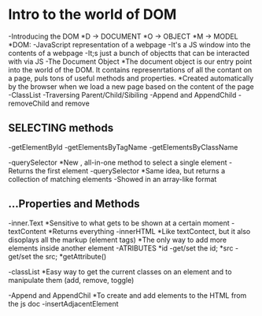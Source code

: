 # Intro to the world of DOM
-Introducing the DOM
    *D ->   DOCUMENT
    *O ->   OBJECT
    *M ->   MODEL
    *DOM: 
        -JavaScript representation of a webpage
        -It's a JS window into the contents of a webpage
        -It;s just a bunch of objectts that can be interacted with via JS
-The Document Object
    *The document object is our entry point into the world of the DOM. It contains represenrtations of all the contant on a page, puls tons of useful methods and properties.
    *Created automatically by the browser when we load a new page based on the content of the page
-ClassList
-Traversing Parent/Child/Sibiling
-Append and AppendChild
-removeChild and remove



## SELECTING   methods 
-getElementById
-getElementsByTagName
-getElementsByClassName

-querySelector 
    *New , all-in-one method to select a single element
        -Returns the first element 
-querySelector 
    *Same idea, but returns a collection of matching elements
        -Showed in an array-like format

## ...Properties and Methods
-inner.Text
    *Sensitive to what gets to be shown at a certain moment
-textContent
    *Returns everything
-innerHTML
    *Like textContect, but it also disoplays all the markup (element tags)
    *The only way to add more elements inside another element 
-ATRIBUTES 
    *id 
        -get/set the id;
    *src
        -get/set the src;
    *getAttribute()

-classList
    *Easy way to get the current classes on an element and to manipulate them (add, remove, toggle)

-Append and AppendChil
    *To create and add elements to the HTML from the js doc
-insertAdjacentElement